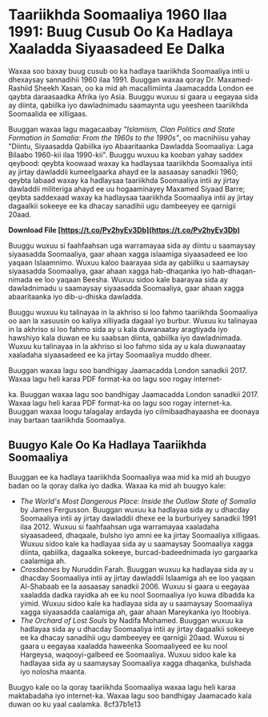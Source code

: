 
 
# Taariikhda Soomaaliya 1960 Ilaa 1991: Buug Cusub Oo Ka Hadlaya Xaaladda Siyaasadeed Ee Dalka
  
Waxaa soo baxay buug cusub oo ka hadlaya taariikhda Soomaaliya intii u dhexaysay sannadihii 1960 ilaa 1991. Buuggan waxaa qoray Dr. Maxamed-Rashiid Sheekh Xasan, oo ka mid ah macallimiinta Jaamacadda London ee qaybta daraasaadka Afrika iyo Asia. Buuggu wuxuu si gaara u eegayaa sida ay diinta, qabiilka iyo dawladnimadu saamaynta ugu yeesheen taariikhda Soomaalida ee xilligaas.
  
Buuggan waxaa lagu magacaabay *"Islamism, Clan Politics and State Formation in Somalia: From the 1960s to the 1990s"*, oo macnihiisu yahay "Diintu, Siyaasadda Qabiilka iyo Abaaritaanka Dawladda Soomaaliya: Laga Bilaabo 1960-kii ilaa 1990-kii". Buuggu wuxuu ka kooban yahay saddex qeybood: qeybta koowaad waxay ka hadlaysaa taariikhda Soomaaliya intii ay jirtay dawladdii kumeelgaarka ahayd ee la aasaasay sanadkii 1960; qeybta labaad waxay ka hadlaysaa taariikhda Soomaaliya intii ay jirtay dawladdii militeriga ahayd ee uu hogaaminayey Maxamed Siyaad Barre; qeybta saddexaad waxay ka hadlaysaa taariikhda Soomaaliya intii ay jirtay dagaalkii sokeeye ee ka dhacay sanadihii ugu dambeeyey ee qarnigii 20aad.
 
**Download File  [https://t.co/Pv2hyEv3Db](https://t.co/Pv2hyEv3Db)**


  
Buuggu wuxuu si faahfaahsan uga warramayaa sida ay diintu u saamaysay siyaasadda Soomaaliya, gaar ahaan xagga islaamiga siyaasadeed ee loo yaqaan Islaamnimo. Wuxuu kaloo baarayaa sida ay qabiilku u saamaysay siyaasadda Soomaaliya, gaar ahaan xagga hab-dhaqanka iyo hab-dhaqan-nimada ee loo yaqaan Beesha. Wuxuu sidoo kale baarayaa sida ay dawladnimadu u saamaysay siyaasadda Soomaaliya, gaar ahaan xagga abaaritaanka iyo dib-u-dhiska dawladda.
  
Buuggu wuxuu ku talinayaa in la akhriso si loo fahmo taariikhda Soomaaliya oo aan la xasuusin oo kaliya xilliyada dagaal iyo burbur. Wuxuu ku talinayaa in la akhriso si loo fahmo sida ay u kala duwanaatay aragtiyada iyo hawshiyo kala duwan ee ku saabsan diinta, qabiilka iyo dawladnimada. Wuxuu ku talinayaa in la akhriso si loo fahmo sida ay u kala duwanaatay xaaladaha siyaasadeed ee ka jirtay Soomaaliya muddo dheer.
  
Buuggan waxaa lagu soo bandhigay Jaamacadda London sanadkii 2017. Waxaa lagu heli karaa PDF format-ka oo lagu soo rogay internet-

ka. Buuggan waxaa lagu soo bandhigay Jaamacadda London sanadkii 2017. Waxaa lagu heli karaa PDF format-ka oo lagu soo rogay internet-ka. Buuggan waxaa loogu talagalay ardayda iyo cilmibaadhayaasha ee doonaya inay bartaan taariikhda Soomaaliya.
  
## Buugyo Kale Oo Ka Hadlaya Taariikhda Soomaaliya
  
Buuggan ee ka hadlaya taariikhda Soomaaliya waa mid ka mid ah buugyo badan oo la qoray dalka iyo dadka. Waxaa ka mid ah buugyo kale:
  
- *The World's Most Dangerous Place: Inside the Outlaw State of Somalia* by James Fergusson. Buuggan wuxuu ka hadlayaa sida ay u dhacday Soomaaliya intii ay jirtay dawladdii dhexe ee la burburiyey sanadkii 1991 ilaa 2012. Wuxuu si faahfaahsan uga warramayaa xaaladaha siyaasadeed, dhaqaale, bulsho iyo amni ee ka jirtay Soomaaliya xilligaas. Wuxuu sidoo kale ka hadlayaa sida ay u saamaysay Soomaaliya xagga diinta, qabiilka, dagaalka sokeeye, burcad-badeednimada iyo gargaarka caalamiga ah.
- *Crossbones* by Nuruddin Farah. Buuggan wuxuu ka hadlayaa sida ay u dhacday Soomaaliya intii ay jirtay dawladdii Islaamiga ah ee loo yaqaan Al-Shabaab ee la aasaasay sanadkii 2006. Wuxuu si gaara u eegayaa xaaladda dadka rayidka ah ee ku nool Soomaaliya iyo kuwa dibadda ka yimid. Wuxuu sidoo kale ka hadlayaa sida ay u saamaysay Soomaaliya xagga siyaasadda caalamiga ah, gaar ahaan Mareykanka iyo Itoobiya.
- *The Orchard of Lost Souls* by Nadifa Mohamed. Buuggan wuxuu ka hadlayaa sida ay u dhacday Soomaaliya intii ay jirtay dagaalkii sokeeye ee ka dhacay sanadihii ugu dambeeyey ee qarnigii 20aad. Wuxuu si gaara u eegayaa xaaladda haweenka Soomaaliyeed ee ku nool Hargeysa, waqooyi-galbeed ee Soomaaliya. Wuxuu sidoo kale ka hadlayaa sida ay u saamaysay Soomaaliya xagga dhaqanka, bulshada iyo nolosha maanta.

Buugyo kale oo la qoray taariikhda Soomaaliya waxaa lagu heli karaa maktabadaha iyo internet-ka. Waxaa lagu soo bandhigay Jaamacado kala duwan oo ku yaal caalamka.
 8cf37b1e13
 
